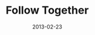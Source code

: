 ---
layout: message
category: message
series: "Follow the Leader"
title: "Follow Together"
date: 2013-02-23
audio-description: "Chuck Mingo talks about how following the Leader is best with a tribe."
audio: "http://www.crossroads.net/players/media/hq/followtheleader_oakley_03.mp3"
audio-title: "Follow Together"
audio-duration: "38:01"
program-description: "Program - WK3 Follow the Leader"
program: "http://www.crossroads.net/players/media/hq/02_23-24_13Program_LO.pdf"
program-title: "Follow Together"
video-description: "Chuck Mingo talks about how following the Leader is best with a tribe."
video-title: "Follow the Leader"
video: "https://s3.amazonaws.com/crossroadsvideomessages/followtheleader_oakley_03.mp4"
video-poster: "https://www.crossroads.net/uploadedfiles/followtheleader_oakley_03_still.jpg"
---